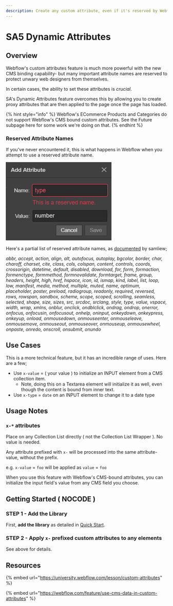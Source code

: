 ```yaml
---
description: Create any custom attribute, even if it's reserved by Webflow
---
```


# SA5 Dynamic Attributes

## Overview

Webflow's custom attributes feature is much more powerful with the new CMS binding capability- but many important attribute names are reserved to protect unwary web designers from themselves.&#x20;

In certain cases, the ability to set these attributes is _crucial_.

SA's Dynamic Attributes feature overcomes this by allowing you to create proxy attributes that are then applied to the page once the page has loaded.&#x20;

{% hint style="info" %}
Webflow's ECommerce Products and Categories do not support Webflow's CMS bound custom attributes. See the Future subpage here for some work we're doing on that.&#x20;
{% endhint %}

### Reserved Attribute Names

If you've never encountered it, this is what happens in Webflow when you attempt to use a reserved attribute name.&#x20;

![](<../../.gitbook/assets/image (27).png>)

Here's a partial list of reserved attribute names, as [documented](https://discourse.webflow.com/t/list-feature-availability-limits/23610) by samliew;&#x20;

_abbr, accept, action, align, alt, autofocus, autoplay, bgcolor, border, char, charoff, charset, cite, class, cols, colspan, content, controls, coords, crossorigin, datetime, default, disabled, download, for, form, formaction, formenctype, formmethod, formnovalidate, formtarget, frame, group, headers, height, high, href, hspace, icon, id, ismap, kind, label, list, loop, low, manifest, media, method, multiple, muted, name, optimum, placeholder, poster, preload, radiogroup, readonly, required, reversed, rows, rowspan, sandbox, scheme, scope, scoped, scrolling, seamless, selected, shape, size, sizes, src, srcdoc, srclang, style, type, value, vspace, width, wrap, xmlns, onblur, onclick, ondblclick, ondrag, ondrop, onerror, onfocus, onfocusin, onfocusout, onhelp, oninput, onkeydown, onkeypress, onkeyup, onload, onmousedown, onmouseenter, onmouseleave, onmousemove, onmouseout, onmouseover, onmouseup, onmousewheel, onpaste, onredo, onscroll, onsubmit, onundo_

## Use Cases

This is a more technical feature, but it has an incredible range of uses. Here are a few;

* Use `x-value` = ( your value ) to initialize an INPUT element from a CMS collection item. &#x20;
  * Note, doing this on a Textarea element will initialize it as well, even though the content is bound from inner text.&#x20;
* Use `x-type` = `date` on an INPUT element to change it to a date type&#x20;

## Usage Notes <a href="#usage-notes" id="usage-notes"></a>

### `x-*` attributes <a href="#wfu-sort-attribute" id="wfu-sort-attribute"></a>

Place on any Collection List directly ( not the Collection List Wrapper ). No value is needed.

Any attribute prefixed with `x-` will be processed into the same attribute-value, without the prefix.

e.g. `x-value` = `foo` will be applied as `value` = `foo`&#x20;

When you use this feature with Webflow's CMS-bound attributes, you can initialize the input field's value from any CMS field you choose.&#x20;

## Getting Started ( NOCODE ) <a href="#getting-started-nocode" id="getting-started-nocode"></a>

### STEP 1 - Add the Library <a href="#step-1---add-the-library" id="step-1---add-the-library"></a>

First, **add the library** as detailed in [Quick Start](../quick-start.md).&#x20;

### STEP 2 - Apply `x-` prefixed custom attributes to any elements <a href="#step-2---apply-wfu-sort-and-configuration-attributes-to-the-elements-you-want-to-filter" id="step-2---apply-wfu-sort-and-configuration-attributes-to-the-elements-you-want-to-filter"></a>

See above for details.

## Resources

{% embed url="https://university.webflow.com/lesson/custom-attributes" %}

{% embed url="https://webflow.com/feature/use-cms-data-in-custom-attributes" %}
